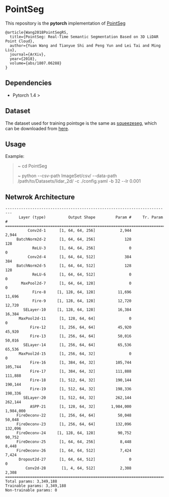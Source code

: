 # PointSeg
This repository is the __pytorch__ implementation of [PointSeg](https://arxiv.org/abs/1807.06288)

```
@article{Wang2018PointSegRS,
  title={PointSeg: Real-Time Semantic Segmentation Based on 3D LiDAR Point Cloud},
  author={Yuan Wang and Tianyue Shi and Peng Yun and Lei Tai and Ming Liu},
  journal={ArXiv},
  year={2018},
  volume={abs/1807.06288}
}
```

## Dependencies
- Pytorch 1.4 >

## Dataset
The dataset used for training pointsge is the same as [squeezeseg](https://github.com/xuanyuzhou98/SqueezeSegV2), which can be downloaded from 
[here](https://www.dropbox.com/s/pnzgcitvppmwfuf/lidar_2d.tgz?dl=0).

## Usage 
Example:

> ~ cd PointSeg
>
> ~ python --csv-path ImageSet/csv/ --data-path /path/to/Datasets/lidar_2d/ -c ./config.yaml -b 32 --lr 0.001

## Netwrok Architecture


```
-------------------------------------------------------------------------
      Layer (type)          Output Shape         Param #     Tr. Param #
=========================================================================
          Conv2d-1      [1, 64, 64, 256]           2,944           2,944
     BatchNorm2d-2      [1, 64, 64, 256]             128             128
            ReLU-3      [1, 64, 64, 256]               0               0
          Conv2d-4      [1, 64, 64, 512]             384             384
     BatchNorm2d-5      [1, 64, 64, 512]             128             128
            ReLU-6      [1, 64, 64, 512]               0               0
       MaxPool2d-7      [1, 64, 64, 128]               0               0
            Fire-8     [1, 128, 64, 128]          11,696          11,696
            Fire-9     [1, 128, 64, 128]          12,720          12,720
        SELayer-10     [1, 128, 64, 128]          16,384          16,384
      MaxPool2d-11      [1, 128, 64, 64]               0               0
           Fire-12      [1, 256, 64, 64]          45,920          45,920
           Fire-13      [1, 256, 64, 64]          50,016          50,016
        SELayer-14      [1, 256, 64, 64]          65,536          65,536
      MaxPool2d-15      [1, 256, 64, 32]               0               0
           Fire-16      [1, 384, 64, 32]         105,744         105,744
           Fire-17      [1, 384, 64, 32]         111,888         111,888
           Fire-18      [1, 512, 64, 32]         190,144         190,144
           Fire-19      [1, 512, 64, 32]         198,336         198,336
        SELayer-20      [1, 512, 64, 32]         262,144         262,144
           ASPP-21      [1, 128, 64, 32]       1,984,000       1,984,000
     FireDeconv-22      [1, 256, 64, 64]          50,048          50,048
     FireDeconv-23      [1, 256, 64, 64]         132,096         132,096
     FireDeconv-24     [1, 128, 64, 128]          90,752          90,752
     FireDeconv-25      [1, 64, 64, 256]           8,448           8,448
     FireDeconv-26      [1, 64, 64, 512]           7,424           7,424
      Dropout2d-27      [1, 64, 64, 512]               0               0
         Conv2d-28       [1, 4, 64, 512]           2,308           2,308
=========================================================================
Total params: 3,349,188
Trainable params: 3,349,188
Non-trainable params: 0
```